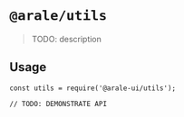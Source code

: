 # `@arale/utils`

> TODO: description

## Usage

```
const utils = require('@arale-ui/utils');

// TODO: DEMONSTRATE API
```
